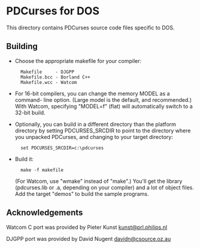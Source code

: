 PDCurses for DOS
================

This directory contains PDCurses source code files specific to DOS.


Building
--------

- Choose the appropriate makefile for your compiler:

        Makefile     - DJGPP
        Makefile.bcc - Borland C++
        Makefile.wcc - Watcom

- For 16-bit compilers, you can change the memory MODEL as a command-
  line option. (Large model is the default, and recommended.) With
  Watcom, specifying "MODEL=f" (flat) will automatically switch to a
  32-bit build.

- Optionally, you can build in a different directory than the platform
  directory by setting PDCURSES_SRCDIR to point to the directory where
  you unpacked PDCurses, and changing to your target directory:

        set PDCURSES_SRCDIR=c:\pdcurses

- Build it:

        make -f makefile

  (For Watcom, use "wmake" instead of "make".) You'll get the library
  (pdcurses.lib or .a, depending on your compiler) and a lot of object
  files. Add the target "demos" to build the sample programs.


Acknowledgements
----------------

Watcom C port was provided by Pieter Kunst <kunst@prl.philips.nl>

DJGPP port was provided by David Nugent <davidn@csource.oz.au>
